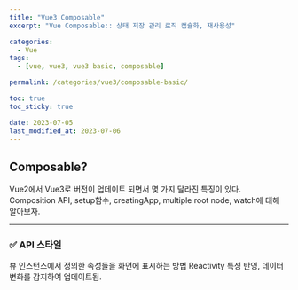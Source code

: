 ```yaml
---
title: "Vue3 Composable"
excerpt: "Vue Composable:: 상태 저장 관리 로직 캡슐화, 재사용성"

categories:
  - Vue
tags:
  - [vue, vue3, vue3 basic, composable]

permalink: /categories/vue3/composable-basic/

toc: true
toc_sticky: true

date: 2023-07-05
last_modified_at: 2023-07-06
---
```


## Composable?

Vue2에서 Vue3로 버전이 업데이트 되면서 몇 가지 달라진 특징이 있다.<br>
Composition API, setup함수, creatingApp, multiple root node, watch에 대해 알아보자.

***

### ✅ API 스타일

뷰 인스턴스에서 정의한 속성들을 화면에 표시하는 방법
Reactivity 특성 반영, 데이터 변화를 감지하여 업데이트됨.
